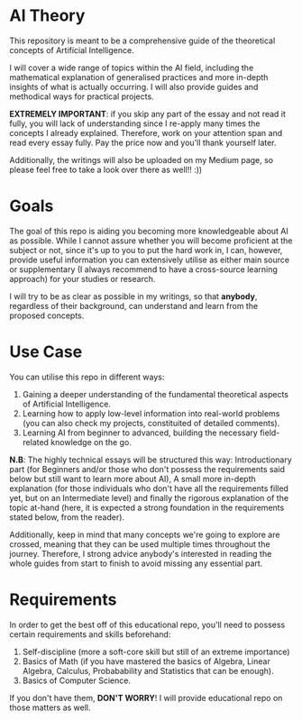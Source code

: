 # AI Theory
This repository is meant to be a comprehensive guide of the theoretical concepts of Artificial Intelligence. 

I will cover a wide range of topics within the AI field, including the mathematical explanation of generalised practices and more in-depth insights of what is actually occurring. I will also provide guides and methodical ways for practical projects.

**EXTREMELY IMPORTANT**: if you skip any part of the essay and not read it fully, you will lack of understanding since I re-apply many times the concepts I already explained. Therefore, work on your attention span and read every essay fully. Pay the price now and you'll thank yourself later.

Additionally, the writings will also be uploaded on my Medium page, so please feel free to take a look over there as well!! :))

# Goals

The goal of this repo is aiding you becoming more knowledgeable about AI as possible. While I cannot assure whether you will become proficient at the subject or not, since it's up to you to put the hard work in, I can, however, provide useful information you can extensively utilise as either main source or supplementary (I always recommend to have a cross-source learning approach) for your studies or research.

I will try to be as clear as possible in my writings, so that **anybody**, regardless of their background, can understand and learn from the proposed concepts. 


# Use Case

You can utilise this repo in different ways: 

1) Gaining a deeper understanding of the fundamental theoretical aspects of Artificial Intelligence.
2) Learning how to apply low-level information into real-world problems (you can also check my projects, constituited of detailed comments).
3) Learning AI from beginner to advanced, building the necessary field-related knowledge on the go.

**N.B**: The highly technical essays will be structured this way: Introductionary part (for Beginners and/or those who don't possess the requirements said below but still want to learn more about AI), A small more in-depth explanation (for those individuals who don't have all the requirements filled yet, but on an Intermediate level) and finally the rigorous explanation of the topic at-hand (here, it is expected a strong foundation in the requirements stated below, from the reader).

Additionally, keep in mind that many concepts we're going to explore are crossed, meaning that they can be used multiple times throughout the journey. Therefore, I strong advice anybody's interested in reading the whole guides from start to finish to avoid missing any essential part.

# Requirements

In order to get the best off of this educational repo, you'll need to possess certain requirements and skills beforehand:

1) Self-discipline (more a soft-core skill but still of an extreme importance)
2) Basics of Math (if you have mastered the basics of Algebra, Linear Algebra, Calculus, Probabability and Statistics that can be enough).
3) Basics of Computer Science.

If you don't have them, **DON'T WORRY**! I will provide educational repo on those matters as well.




